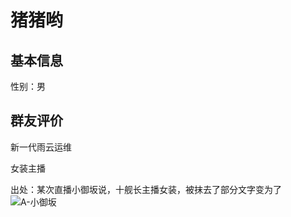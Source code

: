 # 猪猪哟

## 基本信息

性别：男

## 群友评价

新一代雨云运维

女装主播

出处：某次直播小御坂说，十舰长主播女装，被抹去了部分文字变为了
![A-小御坂](../images/ganqingjiang/Screenshot_2024-07-04-15-34-06-402_com.tencent.mobileqq.jpg "表情为证")
